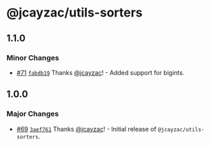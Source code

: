 # @jcayzac/utils-sorters

## 1.1.0

### Minor Changes

- [#71](https://github.com/jcayzac/copepod-modules/pull/71) [`fabdb19`](https://github.com/jcayzac/copepod-modules/commit/fabdb19f84cfc5132fbf704920eaa3d6051a9422) Thanks [@jcayzac](https://github.com/jcayzac)! - Added support for bigints.

## 1.0.0

### Major Changes

- [#69](https://github.com/jcayzac/copepod-modules/pull/69) [`3aef761`](https://github.com/jcayzac/copepod-modules/commit/3aef76183b7003063395dc2fca139dd3b81a0416) Thanks [@jcayzac](https://github.com/jcayzac)! - Initial release of `@jcayzac/utils-sorters`.
